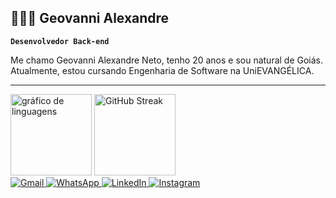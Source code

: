 ## 🧑🏻‍💻 Geovanni Alexandre

**`Desenvolvedor Back-end`**

Me chamo Geovanni Alexandre Neto, tenho 20 anos e sou natural de Goiás. Atualmente, estou cursando Engenharia de Software na UniEVANGÉLICA.

---

<!-- Estatísticas GitHub -->
<div align="margin-top;">
  <img src="https://github-readme-stats.vercel.app/api/top-langs?username=geovannialex&locale=pt-br&hide_title=false&layout=compact&card_width=1&langs_count=100&theme=monokai&hide_border=false" height="130" alt="gráfico de linguagens" />
  <img src="https://github-readme-streak-stats-eight.vercel.app/?user=geovannialex&theme=monokai" height="130" alt="GitHub Streak" />
</div>

<!-- Contatos - Redes sociais -->
<div style="margin-top;">
  <a href="mailto:geovannialexandre2@gmail.com" target="_blank">
    <img src="https://img.shields.io/badge/Gmail-333333?style=for-the-badge&logo=gmail&logoColor=white" alt="Gmail" />
  </a>
  <a href="https://wa.me/5562996543939" target="_blank">
    <img src="https://img.shields.io/badge/WhatsApp-25D366?style=for-the-badge&logo=whatsapp&logoColor=white" alt="WhatsApp" />
  </a>
  <a href="https://www.linkedin.com/in/geovannialexandre" target="_blank">
    <img src="https://img.shields.io/badge/LinkedIn-0077B5?style=for-the-badge&logo=linkedin&logoColor=white" alt="LinkedIn" />
  </a>
  <a href="https://instagram.com/geovannialexandree" target="_blank">
    <img src="https://img.shields.io/badge/Instagram-E4405F?style=for-the-badge&logo=instagram&logoColor=white" alt="Instagram" />
  </a>
</div>





